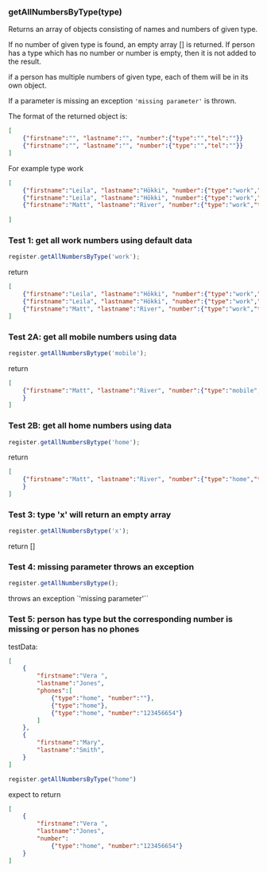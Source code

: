 ### **getAllNumbersByType(type)**

Returns an array of objects consisting of names and numbers of given type.

If no number of given type is found, an empty array [] is returned.
If person has a type which has no number or number is empty, then it is not added to the result.

if a person has multiple numbers of given type, each of them will be in its own object.

If a parameter is missing an exception `'missing parameter'` is thrown.

The format of the returned object is:

```json
[
    {"firstname":"", "lastname":"", "number":{"type":"","tel":""}}
    {"firstname":"", "lastname":"", "number":{"type":"","tel":""}}
]
```

For example type work
```json
[
    {"firstname":"Leila", "lastname":"Hökki", "number":{"type":"work","tel":"87654321"}}
    {"firstname":"Leila", "lastname":"Hökki", "number":{"type":"work","tel":"05040302"}}
    {"firstname":"Matt", "lastname":"River", "number":{"type":"work","tel":"3214569"}}
    
]
```

### Test 1: get all work numbers using default data
```js
register.getAllNumbersByType('work');
```
return
```json
[
    {"firstname":"Leila", "lastname":"Hökki", "number":{"type":"work","tel":"87654321"}}
    {"firstname":"Leila", "lastname":"Hökki", "number":{"type":"work","tel":"05040302"}}
    {"firstname":"Matt", "lastname":"River", "number":{"type":"work","tel":"3214569"}}   
]
```

### Test 2A: get all mobile numbers using data

```js
register.getAllNumbersBytype('mobile');
```
return 
```json
[
    {"firstname":"Matt", "lastname":"River", "number":{"type":"mobile","tel":"3214569"},
    }    
]
```

### Test 2B: get all home numbers using data

```js
register.getAllNumbersBytype('home');
```
return 
```json
[
    {"firstname":"Matt", "lastname":"River", "number":{"type":"home","tel":"567890123"},
    }    
]
```


### Test 3: type 'x' will return an empty array

```js
register.getAllNumbersBytype('x');
```
return []

### Test 4: missing parameter throws an exception
```js
register.getAllNumbersBytype();
```
throws an exception `'missing parameter'``

### Test 5: person has type but the corresponding number is missing or person has no phones

testData:
```json
[
    {
        "firstname":"Vera ",
        "lastname":"Jones",
        "phones":[
            {"type":"home", "number":""},
            {"type":"home"},
            {"type":"home", "number":"123456654"}
        ]
    },
    {
        "firstname":"Mary",
        "lastname":"Smith",
    }
]

```

```js
register.getAllNumbersByType("home")
```
expect to return
```json
[
    {
        "firstname":"Vera ",
        "lastname":"Jones",
        "number":
            {"type":"home", "number":"123456654"}   
    }
]
```





